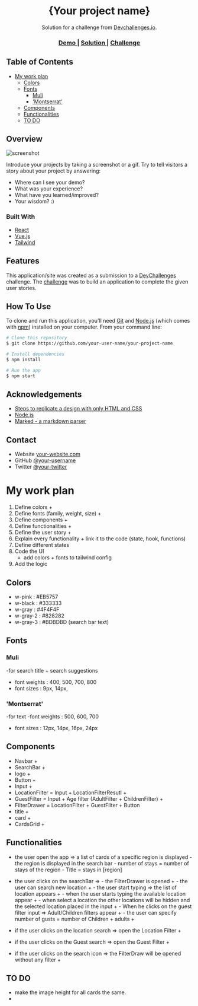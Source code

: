 <!-- Please update value in the {}  -->

<h1 align="center">{Your project name}</h1>

<div align="center">
   Solution for a challenge from  <a href="http://devchallenges.io" target="_blank">Devchallenges.io</a>.
</div>

<div align="center">
  <h3>
    <a href="https://{your-demo-link.your-domain}">
      Demo
    </a>
    <span> | </span>
    <a href="https://{your-url-to-the-solution}">
      Solution
    </a>
    <span> | </span>
    <a href="https://devchallenges.io/challenges/3JFYedSOZqAxYuOCNmYD">
      Challenge
    </a>
  </h3>
</div>

<!-- TABLE OF CONTENTS -->

## Table of Contents

- [My work plan](#my-work-plan)
  - [Colors](#colors)
  - [Fonts](#fonts)
    - [Muli](#muli)
    - ['Montserrat'](#montserrat)
  - [Components](#components)
  - [Functionalities](#functionalities)
  - [TO DO](#to-do)

<!-- OVERVIEW -->

## Overview

![screenshot](https://user-images.githubusercontent.com/16707738/92399059-5716eb00-f132-11ea-8b14-bcacdc8ec97b.png)

Introduce your projects by taking a screenshot or a gif. Try to tell visitors a story about your project by answering:

- Where can I see your demo?
- What was your experience?
- What have you learned/improved?
- Your wisdom? :)

### Built With

<!-- This section should list any major frameworks that you built your project using. Here are a few examples.-->

- [React](https://reactjs.org/)
- [Vue.js](https://vuejs.org/)
- [Tailwind](https://tailwindcss.com/)

## Features

<!-- List the features of your application or follow the template. Don't share the figma file here :) -->

This application/site was created as a submission to a [DevChallenges](https://devchallenges.io/challenges) challenge. The [challenge](https://devchallenges.io/challenges/3JFYedSOZqAxYuOCNmYD) was to build an application to complete the given user stories.

## How To Use

<!-- Example: -->

To clone and run this application, you'll need [Git](https://git-scm.com) and [Node.js](https://nodejs.org/en/download/) (which comes with [npm](http://npmjs.com)) installed on your computer. From your command line:

```bash
# Clone this repository
$ git clone https://github.com/your-user-name/your-project-name

# Install dependencies
$ npm install

# Run the app
$ npm start
```

## Acknowledgements

<!-- This section should list any articles or add-ons/plugins that helps you to complete the project. This is optional but it will help you in the future. For example: -->

- [Steps to replicate a design with only HTML and CSS](https://devchallenges-blogs.web.app/how-to-replicate-design/)
- [Node.js](https://nodejs.org/)
- [Marked - a markdown parser](https://github.com/chjj/marked)

## Contact

- Website [your-website.com](https://{your-web-site-link})
- GitHub [@your-username](https://{github.com/your-usermame})
- Twitter [@your-twitter](https://{twitter.com/your-username})

# My work plan
1. Define colors +
2. Define fonts (family, weight, size) +
3. Define components + 
4. Define functionalities +
5. Define the user story +
6. Explain every functionality + link it to the code (state, hook, functions)
7. Define different states
8. Code the UI
    - add colors + fonts to tailwind config
1. Add the logic
## Colors
- w-pink : #EB5757
- w-black : #333333
- w-gray : #4F4F4F
- w-gray-2 : #828282
- w-gray-3 : #BDBDBD (search bar text)

## Fonts 
### Muli 
-for search title + search suggestions
- font weights : 400, 500, 700, 800
- font sizes : 9px, 14px, 
### 'Montserrat' 
-for text
-font weights : 500, 600, 700
- font sizes : 12px, 14px, 16px, 24px

## Components
- Navbar +
- SearchBar +
- logo +
- Button + 
- Input + 
- LocationFilter = Input + LocationFilterResutl + 
- GuestFilter = Input + Age filter (AdultFilter + ChildrenFilter) +
- FilterDrawer = LocationFilter + GuestFilter + Button
- title +
- card +
- CardsGrid +

## Functionalities
- the user open the app =>  a list of cards of a specific region is displayed
                        - the region is displayed in the search bar
                        - number of stays = number of stays of the region
                        - Title = stays in [region]
- the user clicks on the searchBar => - the FilterDrawer is opened +
                                      -  the user can search new location +
                                      -  the user start typing => the list of location appears +
                                      -  when the user starts typing the available location appear +
                                      -  when select a location the other locations will be hidden and the selected location placed in the input +
                                      -  When he clicks on the guest filter input => Adult/Children filters appear + 
                                      -  the user can specify number of gusts = number of Children + adults +
  
- if the user clicks on the location search => open the Location Filter +
- if the user clicks on the Guest search => open the Guest Filter +
- if the user clicks on the search icon => the FilterDraw will be opened without any filter +

## TO DO
- make the image height for all cards the same.
- 